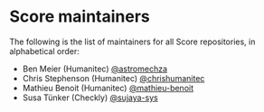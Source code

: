 # Score maintainers

The following is the list of maintainers for all Score repositories, in alphabetical order:

- Ben Meier (Humanitec) [@astromechza](https://github.com/astromechza)
- Chris Stephenson (Humanitec) [@chrishumanitec](https://github.com/chris-stephenson)
- Mathieu Benoit (Humanitec) [@mathieu-benoit](https://github.com/mathieu-benoit)
- Susa Tünker (Checkly) [@sujaya-sys](https://github.com/sujaya-sys)
